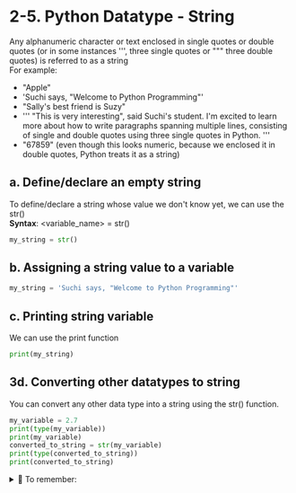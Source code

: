 # 2-5. Python Datatype - String

Any alphanumeric character or text enclosed in single quotes or double quotes (or in some instances ''', three single quotes or """ three double quotes) is referred to as a string  
For example:
- "Apple"
- 'Suchi says, "Welcome to Python Programming"'
- "Sally's best friend is Suzy"
- ''' "This is very interesting", said Suchi's student. I'm excited to learn more about how to write paragraphs spanning multiple lines, consisting of single and double quotes using three single quotes in Python. '''
- "67859" (even though this looks numeric, because we enclosed it in double quotes, Python treats it as a string)

## a. Define/declare an empty string
To define/declare a string whose value we don't know yet, we can use the str()  
**Syntax**: <variable_name> = str()

```python
my_string = str()
```
## b. Assigning a string value to a variable

```python
my_string = 'Suchi says, "Welcome to Python Programming"'
```

## c. Printing string variable
We can use the print function

```python
print(my_string)
```

## 3d. Converting other datatypes to string

You can convert any other data type into a string using the str() function.

```python
my_variable = 2.7
print(type(my_variable))
print(my_variable)
converted_to_string = str(my_variable)
print(type(converted_to_string))
print(converted_to_string)
```
<details>
  <summary>
    🚩 To remember:
  </summary>input() statement in Python always stores the user entered value in a string even though it might all be numeric
</details>